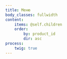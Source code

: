 ```yaml
---
title: Меню
body_classes: fullwidth
content:
    items: @self.children
    order:
        by: product_id
        dir: asc
process:
    twig: true
---
```


